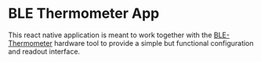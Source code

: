 # BLE Thermometer App

This react native application is meant to work together with the [BLE-Thermometer](https://github.com/NerdyProjects/ble-thermometer) hardware tool to provide a simple but functional configuration and readout interface.
